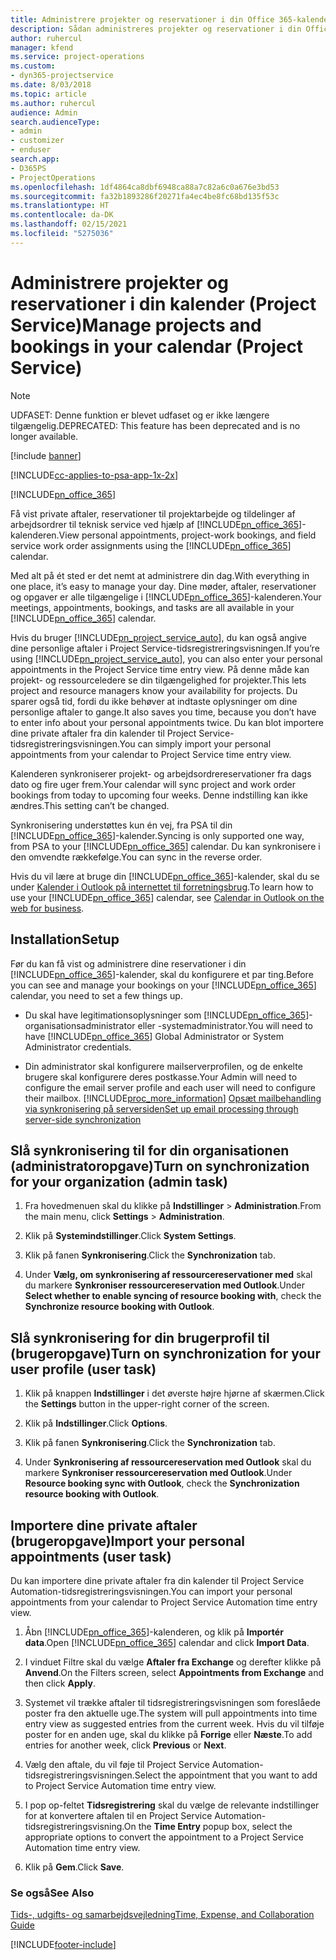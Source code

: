 ```yaml
---
title: Administrere projekter og reservationer i din Office 365-kalender
description: Sådan administreres projekter og reservationer i din Office 365-kalender
author: ruhercul
manager: kfend
ms.service: project-operations
ms.custom:
- dyn365-projectservice
ms.date: 8/03/2018
ms.topic: article
ms.author: ruhercul
audience: Admin
search.audienceType:
- admin
- customizer
- enduser
search.app:
- D365PS
- ProjectOperations
ms.openlocfilehash: 1df4864ca8dbf6948ca88a7c82a6c0a676e3bd53
ms.sourcegitcommit: fa32b1893286f20271fa4ec4be8fc68bd135f53c
ms.translationtype: HT
ms.contentlocale: da-DK
ms.lasthandoff: 02/15/2021
ms.locfileid: "5275036"
---
```

# <a name="manage-projects-and-bookings-in-your-calendar-project-service"></a><span data-ttu-id="6aa0a-103">Administrere projekter og reservationer i din kalender (Project Service)</span><span class="sxs-lookup"><span data-stu-id="6aa0a-103">Manage projects and bookings in your calendar (Project Service)</span></span>

> [!Note]
> <span data-ttu-id="6aa0a-104">UDFASET: Denne funktion er blevet udfaset og er ikke længere tilgængelig.</span><span class="sxs-lookup"><span data-stu-id="6aa0a-104">DEPRECATED: This feature has been deprecated and is no longer available.</span></span>

[!include [banner](../includes/psa-now-project-operations.md)]

[!INCLUDE[cc-applies-to-psa-app-1x-2x](../includes/cc-applies-to-psa-app-1x-2x.md)]

[!INCLUDE[pn_office_365](../includes/pn-office-365.md)] 

<span data-ttu-id="6aa0a-105">Få vist private aftaler, reservationer til projektarbejde og tildelinger af arbejdsordrer til teknisk service ved hjælp af [!INCLUDE[pn_office_365](../includes/pn-office-365.md)]-kalenderen.</span><span class="sxs-lookup"><span data-stu-id="6aa0a-105">View personal appointments, project-work bookings, and field service work order assignments using the [!INCLUDE[pn_office_365](../includes/pn-office-365.md)] calendar.</span></span>  
  
 <span data-ttu-id="6aa0a-106">Med alt på ét sted er det nemt at administrere din dag.</span><span class="sxs-lookup"><span data-stu-id="6aa0a-106">With everything in one place, it’s easy to manage your day.</span></span> <span data-ttu-id="6aa0a-107">Dine møder, aftaler, reservationer og opgaver er alle tilgængelige i [!INCLUDE[pn_office_365](../includes/pn-office-365.md)]-kalenderen.</span><span class="sxs-lookup"><span data-stu-id="6aa0a-107">Your meetings, appointments, bookings, and tasks are all available in your [!INCLUDE[pn_office_365](../includes/pn-office-365.md)] calendar.</span></span>  
  
 <span data-ttu-id="6aa0a-108">Hvis du bruger [!INCLUDE[pn_project_service_auto](../includes/pn-project-service-auto.md)], du kan også angive dine personlige aftaler i Project Service-tidsregistreringsvisningen.</span><span class="sxs-lookup"><span data-stu-id="6aa0a-108">If you’re using [!INCLUDE[pn_project_service_auto](../includes/pn-project-service-auto.md)], you can also enter your personal appointments in the Project Service time entry view.</span></span> <span data-ttu-id="6aa0a-109">På denne måde kan projekt- og ressourceledere se din tilgængelighed for projekter.</span><span class="sxs-lookup"><span data-stu-id="6aa0a-109">This lets project and resource managers know your availability for projects.</span></span> <span data-ttu-id="6aa0a-110">Du sparer også tid, fordi du ikke behøver at indtaste oplysninger om dine personlige aftaler to gange.</span><span class="sxs-lookup"><span data-stu-id="6aa0a-110">It also saves you time, because you don’t have to enter info about your personal appointments twice.</span></span> <span data-ttu-id="6aa0a-111">Du kan blot importere dine private aftaler fra din kalender til Project Service-tidsregistreringsvisningen.</span><span class="sxs-lookup"><span data-stu-id="6aa0a-111">You can simply import your personal appointments from your calendar to Project Service time entry view.</span></span>  
  
 <span data-ttu-id="6aa0a-112">Kalenderen synkroniserer projekt- og arbejdsordrereservationer fra dags dato og fire uger frem.</span><span class="sxs-lookup"><span data-stu-id="6aa0a-112">Your calendar will sync project and work order bookings from today to upcoming four weeks.</span></span> <span data-ttu-id="6aa0a-113">Denne indstilling kan ikke ændres.</span><span class="sxs-lookup"><span data-stu-id="6aa0a-113">This setting can’t be changed.</span></span>  
  
 <span data-ttu-id="6aa0a-114">Synkronisering understøttes kun én vej, fra PSA til din [!INCLUDE[pn_office_365](../includes/pn-office-365.md)]-kalender.</span><span class="sxs-lookup"><span data-stu-id="6aa0a-114">Syncing is only supported one way, from PSA to your [!INCLUDE[pn_office_365](../includes/pn-office-365.md)] calendar.</span></span> <span data-ttu-id="6aa0a-115">Du kan synkronisere i den omvendte rækkefølge.</span><span class="sxs-lookup"><span data-stu-id="6aa0a-115">You can sync in the reverse order.</span></span> 
  
 <span data-ttu-id="6aa0a-116">Hvis du vil lære at bruge din [!INCLUDE[pn_office_365](../includes/pn-office-365.md)]-kalender, skal du se under [Kalender i Outlook på internettet til forretningsbrug](https://support.office.com/article/Calendar-in-Outlook-on-the-web-for-business-5219c457-d1fe-4c2f-9032-1a816b88e936).</span><span class="sxs-lookup"><span data-stu-id="6aa0a-116">To learn how to use your [!INCLUDE[pn_office_365](../includes/pn-office-365.md)] calendar, see [Calendar in Outlook on the web for business](https://support.office.com/article/Calendar-in-Outlook-on-the-web-for-business-5219c457-d1fe-4c2f-9032-1a816b88e936).</span></span>  
  
## <a name="setup"></a><span data-ttu-id="6aa0a-117">Installation</span><span class="sxs-lookup"><span data-stu-id="6aa0a-117">Setup</span></span>  
 <span data-ttu-id="6aa0a-118">Før du kan få vist og administrere dine reservationer i din [!INCLUDE[pn_office_365](../includes/pn-office-365.md)]-kalender, skal du konfigurere et par ting.</span><span class="sxs-lookup"><span data-stu-id="6aa0a-118">Before you can see and manage your bookings on your [!INCLUDE[pn_office_365](../includes/pn-office-365.md)] calendar, you need to set a few things up.</span></span>  
  
- <span data-ttu-id="6aa0a-119">Du skal have legitimationsoplysninger som [!INCLUDE[pn_office_365](../includes/pn-office-365.md)]-organisationsadministrator eller -systemadministrator.</span><span class="sxs-lookup"><span data-stu-id="6aa0a-119">You will need to have [!INCLUDE[pn_office_365](../includes/pn-office-365.md)] Global Administrator or System Administrator credentials.</span></span>  
  
- <span data-ttu-id="6aa0a-120">Din administrator skal konfigurere mailserverprofilen, og de enkelte brugere skal konfigurere deres postkasse.</span><span class="sxs-lookup"><span data-stu-id="6aa0a-120">Your Admin will need to configure the email server profile and each user will need to configure their mailbox.</span></span> [!INCLUDE[proc_more_information](../includes/proc-more-information.md)] <span data-ttu-id="6aa0a-121">[Opsæt mailbehandling via synkronisering på serversiden](https://docs.microsoft.com/dynamics365/customerengagement/on-premises/admin/set-up-server-side-synchronization-of-email-appointments-contacts-and-tasks)</span><span class="sxs-lookup"><span data-stu-id="6aa0a-121">[Set up email processing through server-side synchronization](https://docs.microsoft.com/dynamics365/customerengagement/on-premises/admin/set-up-server-side-synchronization-of-email-appointments-contacts-and-tasks)</span></span>  
  
## <a name="turn-on-synchronization-for-your-organization-admin-task"></a><span data-ttu-id="6aa0a-122">Slå synkronisering til for din organisationen (administratoropgave)</span><span class="sxs-lookup"><span data-stu-id="6aa0a-122">Turn on synchronization for your organization (admin task)</span></span>  
  
1.  <span data-ttu-id="6aa0a-123">Fra hovedmenuen skal du klikke på **Indstillinger** > **Administration**.</span><span class="sxs-lookup"><span data-stu-id="6aa0a-123">From the main menu, click **Settings** > **Administration**.</span></span>  
  
2.  <span data-ttu-id="6aa0a-124">Klik på **Systemindstillinger**.</span><span class="sxs-lookup"><span data-stu-id="6aa0a-124">Click **System Settings**.</span></span>  
  
3.  <span data-ttu-id="6aa0a-125">Klik på fanen **Synkronisering**.</span><span class="sxs-lookup"><span data-stu-id="6aa0a-125">Click the **Synchronization** tab.</span></span>  
  
4.  <span data-ttu-id="6aa0a-126">Under **Vælg, om synkronisering af ressourcereservationer med** skal du markere **Synkroniser ressourcereservation med Outlook**.</span><span class="sxs-lookup"><span data-stu-id="6aa0a-126">Under **Select whether to enable syncing of resource booking with**, check the **Synchronize resource booking with Outlook**.</span></span>  
  
## <a name="turn-on-synchronization-for-your-user-profile-user-task"></a><span data-ttu-id="6aa0a-127">Slå synkronisering for din brugerprofil til (brugeropgave)</span><span class="sxs-lookup"><span data-stu-id="6aa0a-127">Turn on synchronization for your user profile (user task)</span></span>  
  
1.  <span data-ttu-id="6aa0a-128">Klik på knappen **Indstillinger** i det øverste højre hjørne af skærmen.</span><span class="sxs-lookup"><span data-stu-id="6aa0a-128">Click the **Settings** button in the upper-right corner of the screen.</span></span>  
  
2.  <span data-ttu-id="6aa0a-129">Klik på **Indstillinger**.</span><span class="sxs-lookup"><span data-stu-id="6aa0a-129">Click **Options**.</span></span>  
  
3.  <span data-ttu-id="6aa0a-130">Klik på fanen **Synkronisering**.</span><span class="sxs-lookup"><span data-stu-id="6aa0a-130">Click the **Synchronization** tab.</span></span>  
  
4.  <span data-ttu-id="6aa0a-131">Under **Synkronisering af ressourcereservation med Outlook** skal du markere **Synkroniser ressourcereservation med Outlook**.</span><span class="sxs-lookup"><span data-stu-id="6aa0a-131">Under **Resource booking sync with Outlook**, check the **Synchronization resource booking with Outlook**.</span></span>  
  
## <a name="import-your-personal-appointments-user-task"></a><span data-ttu-id="6aa0a-132">Importere dine private aftaler (brugeropgave)</span><span class="sxs-lookup"><span data-stu-id="6aa0a-132">Import your personal appointments (user task)</span></span>  
 <span data-ttu-id="6aa0a-133">Du kan importere dine private aftaler fra din kalender til Project Service Automation-tidsregistreringsvisningen.</span><span class="sxs-lookup"><span data-stu-id="6aa0a-133">You can import your personal appointments from your calendar to Project Service Automation time entry view.</span></span>  
  
1. <span data-ttu-id="6aa0a-134">Åbn [!INCLUDE[pn_office_365](../includes/pn-office-365.md)]-kalenderen, og klik på **Importér data**.</span><span class="sxs-lookup"><span data-stu-id="6aa0a-134">Open [!INCLUDE[pn_office_365](../includes/pn-office-365.md)] calendar and click **Import Data**.</span></span>  
  
2. <span data-ttu-id="6aa0a-135">I vinduet Filtre skal du vælge **Aftaler fra Exchange** og derefter klikke på **Anvend**.</span><span class="sxs-lookup"><span data-stu-id="6aa0a-135">On the Filters screen, select **Appointments from Exchange** and then click **Apply**.</span></span>  
  
3. <span data-ttu-id="6aa0a-136">Systemet vil trække aftaler til tidsregistreringsvisningen som foreslåede poster fra den aktuelle uge.</span><span class="sxs-lookup"><span data-stu-id="6aa0a-136">The system will pull appointments into time entry view as suggested entries from the current week.</span></span> <span data-ttu-id="6aa0a-137">Hvis du vil tilføje poster for en anden uge, skal du klikke på **Forrige** eller **Næste**.</span><span class="sxs-lookup"><span data-stu-id="6aa0a-137">To add entries for another week, click **Previous** or **Next**.</span></span>  
  
4. <span data-ttu-id="6aa0a-138">Vælg den aftale, du vil føje til Project Service Automation-tidsregistreringsvisningen.</span><span class="sxs-lookup"><span data-stu-id="6aa0a-138">Select the appointment that you want to add to Project Service Automation time entry view.</span></span>  
  
5. <span data-ttu-id="6aa0a-139">I pop op-feltet **Tidsregistrering** skal du vælge de relevante indstillinger for at konvertere aftalen til en Project Service Automation-tidsregistreringsvisning.</span><span class="sxs-lookup"><span data-stu-id="6aa0a-139">On the **Time Entry** popup box, select the appropriate options to convert the appointment to a Project Service Automation time entry view.</span></span>  
  
6. <span data-ttu-id="6aa0a-140">Klik på **Gem**.</span><span class="sxs-lookup"><span data-stu-id="6aa0a-140">Click **Save**.</span></span>  
  
### <a name="see-also"></a><span data-ttu-id="6aa0a-141">Se også</span><span class="sxs-lookup"><span data-stu-id="6aa0a-141">See Also</span></span>  
 [<span data-ttu-id="6aa0a-142">Tids-, udgifts- og samarbejdsvejledning</span><span class="sxs-lookup"><span data-stu-id="6aa0a-142">Time, Expense, and Collaboration Guide</span></span>](../psa/time-expense-collaboration-guide.md)


[!INCLUDE[footer-include](../includes/footer-banner.md)]